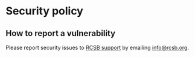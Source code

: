 # Security policy

## How to report a vulnerability

Please report security issues to
[RCSB support](https://www.rcsb.org/pages/contactus)
by emailing <a href="info@rcsb.org">info@rcsb.org</a>.
